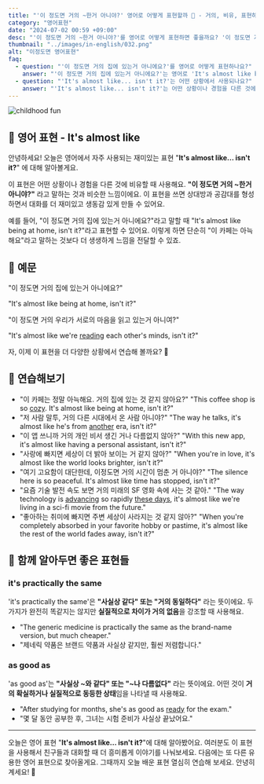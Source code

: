 ```yaml
---
title: "'이 정도면 거의 ~한거 아니야?' 영어로 어떻게 표현할까 🤔 - 거의, 비유, 표현하기 영어로"
category: "영어표현"
date: "2024-07-02 00:59 +09:00"
desc: "'이 정도면 거의 ~한거 아니야?'를 영어로 어떻게 표현하면 좋을까요? '이 정도면 거의 집에 있는거 아니에요?', '이 정도면 거의 우리가 서로의 마음을 읽고 있는거 아니여?' 등을 영어로 표현하는 법을 배워봅시다. 다양한 예문을 통해서 연습하고 본인의 표현으로 만들어 보세요."
thumbnail: "../images/in-english/032.png"
alt: "이정도면 영어표현"
faq:
  - question: "'이 정도면 거의 집에 있는거 아니에요?'를 영어로 어떻게 표현하나요?"
    answer: "'이 정도면 거의 집에 있는거 아니에요?'는 영어로 'It's almost like being at home, isn't it?'라고 표현할 수 있습니다."
  - question: "'It's almost like... isn't it?'는 어떤 상황에서 사용되나요?"
    answer: "'It's almost like... isn't it?'는 어떤 상황이나 경험을 다른 것에 비유할 때 사용합니다. 예를 들어, 'It's almost like being at home, isn't it?'는 '이 정도면 거의 집에 있는거 아니에요?'라는 의미입니다."
---
```


![childhood fun](../images/in-english/032-1.avif)

## 🌟 영어 표현 - It's almost like

안녕하세요! 오늘은 영어에서 자주 사용되는 재미있는 표현 "**It's almost like... isn't it?**" 에 대해 알아볼게요.

이 표현은 어떤 상황이나 경험을 다른 것에 비유할 때 사용해요. **"이 정도면 거의 ~한거 아니야?"** 라고 말하는 것과 비슷한 느낌이에요. 이 표현을 쓰면 상대방과 공감대를 형성하면서 대화를 더 재미있고 생동감 있게 만들 수 있어요.

예를 들어, "이 정도면 거의 집에 있는거 아니에요?"라고 말할 때 "It's almost like being at home, isn't it?"라고 표현할 수 있어요. 이렇게 하면 단순히 "이 카페는 아늑해요"라고 말하는 것보다 더 생생하게 느낌을 전달할 수 있죠.

## 📖 예문

"이 정도면 거의 집에 있는거 아니에요?"

"It's almost like being at home, isn't it?"

"이 정도면 거의 우리가 서로의 마음을 읽고 있는거 아니여?"

"It's almost like we're [reading](/blog/in-english/436.read/) each other's minds, isn't it?"

자, 이제 이 표현을 더 다양한 상황에서 연습해 볼까요? 🚀

## 💬 연습해보기

<ul data-interactive-list>
  <li data-interactive-item>
    <span data-toggler>"이 카페는 정말 아늑해요. 거의 집에 있는 것 같지 않아요?"</span>
    <span data-answer>"This coffee shop is so <a href="/blog/in-english/408.cozy/">cozy</a>. It's almost like being at home, isn't it?"</span>
  </li>
  <li data-interactive-item>
    <span data-toggler>"저 사람 말투, 거의 다른 시대에서 온 사람 아니야?"</span>
    <span data-answer>"The way he talks, it's almost like he's from <a href="/blog/in-english/513.another/">another</a> era, isn't it?"</span>
  </li>
  <li data-interactive-item>
    <span data-toggler>"이 앱 쓰니까 거의 개인 비서 생긴 거나 다름없지 않아?"</span>
    <span data-answer>"With this new app, it's almost like having a personal assistant, isn't it?"</span>
  </li>
  <li data-interactive-item>
    <span data-toggler>"사랑에 빠지면 세상이 더 밝아 보이는 거 같지 않아?"</span>
    <span data-answer>"When you're in love, it's almost like the world looks brighter, isn't it?"</span>
  </li>
  <li data-interactive-item>
    <span data-toggler>"여기 고요함이 대단한데, 이정도면 거의 시간이 멈춘 거 아니야?"</span>
    <span data-answer>"The silence here is so peaceful. It's almost like time has stopped, isn't it?"</span>
  </li>
  <li data-interactive-item>
    <span data-toggler>"요즘 기술 발전 속도 보면 거의 미래의 SF 영화 속에 사는 것 같아."</span>
    <span data-answer>"The way technology is <a href="/blog/in-english/429.advance/">advancing</a> so rapidly <a href="/blog/in-english/417.these-days/">these days</a>, it's almost like we're living in a sci-fi movie from the future."</span>
  </li>
  <li data-interactive-item>
    <span data-toggler>"좋아하는 취미에 빠지면 주변 세상이 사라지는 것 같지 않아?"</span>
    <span data-answer>"When you're completely absorbed in your favorite hobby or pastime, it's almost like the rest of the world fades away, isn't it?"</span>
  </li>
</ul>

## 🤝 함께 알아두면 좋은 표현들

### it's practically the same

'it's practically the same'은 **"사실상 같다" 또는 "거의 동일하다"** 라는 뜻이에요. 두 가지가 완전히 똑같지는 않지만 **실질적으로 차이가 거의 없음**을 강조할 때 사용해요.

- "The generic medicine is practically the same as the brand-name version, but much cheaper."
- "제네릭 약품은 브랜드 약품과 사실상 같지만, 훨씬 저렴합니다."

### as good as

'as good as'는 **"사실상 ~와 같다" 또는 "~나 다름없다"** 라는 뜻이에요. 어떤 것이 **거의 확실하거나 실질적으로 동등한 상태**임을 나타낼 때 사용해요.

- "After studying for months, she's as good as [ready](/blog/in-english/325.ready/) for the exam."
- "몇 달 동안 공부한 후, 그녀는 시험 준비가 사실상 끝났어요."

---

오늘은 영어 표현 "**It's almost like... isn't it?**"에 대해 알아봤어요. 여러분도 이 표현을 사용해서 친구들과 대화할 때 더 흥미롭게 이야기를 나눠보세요. 다음에는 또 다른 유용한 영어 표현으로 찾아올게요. 그때까지 오늘 배운 표현 열심히 연습해 보세요. 안녕히 계세요! 👋
